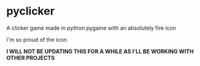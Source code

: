 # pyclicker
 A clicker game made in python pygame with an absolutely fire icon

I'm so proud of the icon

**I WILL NOT BE UPDATING THIS FOR A WHILE AS I'LL BE WORKING WITH OTHER PROJECTS**